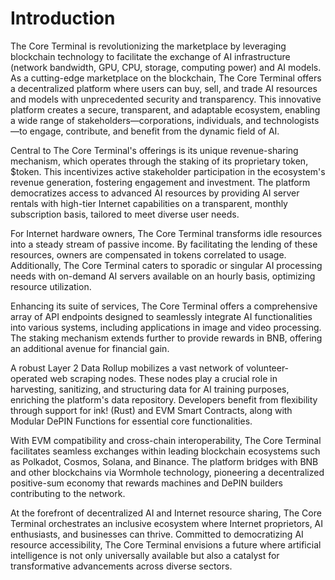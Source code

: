 # Introduction

The Core Terminal is revolutionizing the marketplace by leveraging blockchain technology to facilitate the exchange of AI infrastructure (network bandwidth, GPU, CPU, storage, computing power) and AI models. As a cutting-edge marketplace on the blockchain, The Core Terminal offers a decentralized platform where users can buy, sell, and trade AI resources and models with unprecedented security and transparency. This innovative platform creates a secure, transparent, and adaptable ecosystem, enabling a wide range of stakeholders—corporations, individuals, and technologists—to engage, contribute, and benefit from the dynamic field of AI.

Central to The Core Terminal's offerings is its unique revenue-sharing mechanism, which operates through the staking of its proprietary token, $token. This incentivizes active stakeholder participation in the ecosystem's revenue generation, fostering engagement and investment. The platform democratizes access to advanced AI resources by providing AI server rentals with high-tier Internet capabilities on a transparent, monthly subscription basis, tailored to meet diverse user needs.

For Internet hardware owners, The Core Terminal transforms idle resources into a steady stream of passive income. By facilitating the lending of these resources, owners are compensated in tokens correlated to usage. Additionally, The Core Terminal caters to sporadic or singular AI processing needs with on-demand AI servers available on an hourly basis, optimizing resource utilization.

Enhancing its suite of services, The Core Terminal offers a comprehensive array of API endpoints designed to seamlessly integrate AI functionalities into various systems, including applications in image and video processing. The staking mechanism extends further to provide rewards in BNB, offering an additional avenue for financial gain.

A robust Layer 2 Data Rollup mobilizes a vast network of volunteer-operated web scraping nodes. These nodes play a crucial role in harvesting, sanitizing, and structuring data for AI training purposes, enriching the platform's data repository. Developers benefit from flexibility through support for ink! (Rust) and EVM Smart Contracts, along with Modular DePIN Functions for essential core functionalities.

With EVM compatibility and cross-chain interoperability, The Core Terminal facilitates seamless exchanges within leading blockchain ecosystems such as Polkadot, Cosmos, Solana, and Binance. The platform bridges with BNB and other blockchains via Wormhole technology, pioneering a decentralized positive-sum economy that rewards machines and DePIN builders contributing to the network.

At the forefront of decentralized AI and Internet resource sharing, The Core Terminal orchestrates an inclusive ecosystem where Internet proprietors, AI enthusiasts, and businesses can thrive. Committed to democratizing AI resource accessibility, The Core Terminal envisions a future where artificial intelligence is not only universally available but also a catalyst for transformative advancements across diverse sectors.
